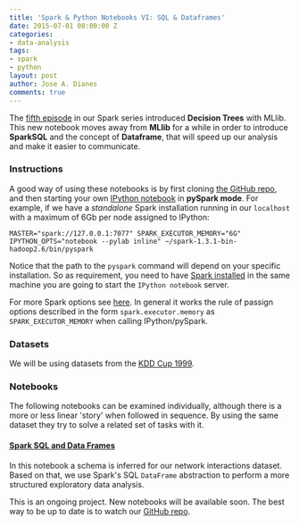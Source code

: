 ```yaml
---
title: 'Spark & Python Notebooks VI: SQL & Dataframes'
date: 2015-07-01 00:00:00 Z
categories:
- data-analysis
tags:
- spark
- python
layout: post
author: Jose A. Dianes
comments: true
---
```


The [fifth episode](http://jadianes.me/spark-py-notebooks-mllib-trees/) in our Spark series introduced **Decision Trees** with MLlib. This new notebook moves away from **MLlib** for a while in order to introduce **SparkSQL** and the concept of **Dataframe**, that will speed up our analysis and make it easier to communicate.     

### Instructions  

A good way of using these notebooks is by first cloning [the GitHub repo](https://github.com/jadianes/spark-py-notebooks), and then 
starting your own [IPython notebook](http://ipython.org/notebook.html) in 
**pySpark mode**. For example, if we have a *standalone* Spark installation
running in our `localhost` with a maximum of 6Gb per node assigned to IPython:  

    MASTER="spark://127.0.0.1:7077" SPARK_EXECUTOR_MEMORY="6G" IPYTHON_OPTS="notebook --pylab inline" ~/spark-1.3.1-bin-hadoop2.6/bin/pyspark

Notice that the path to the `pyspark` command will depend on your specific 
installation. So as requirement, you need to have
[Spark installed](https://spark.apache.org/docs/latest/index.html) in 
the same machine you are going to start the `IPython notebook` server.     

For more Spark options see [here](https://spark.apache.org/docs/latest/spark-standalone.html). In general it works the rule of passign options 
described in the form `spark.executor.memory` as `SPARK_EXECUTOR_MEMORY` when
calling IPython/pySpark.   
 
### Datasets  

We will be using datasets from the [KDD Cup 1999](http://kdd.ics.uci.edu/databases/kddcup99/kddcup99.html).

### Notebooks  

The following notebooks can be examined individually, although there is a more
or less linear 'story' when followed in sequence. By using the same dataset
they try to solve a related set of tasks with it.  
 
#### [Spark SQL and Data Frames](http://nbviewer.ipython.org/github/jadianes/spark-py-notebooks/blob/master/nb10-sql-dataframes/nb10-sql-dataframes.ipynb)    

In this notebook a schema is inferred for our network interactions dataset. Based on that, we use
Spark's SQL `DataFrame` abstraction to perform a more structured exploratory data analysis.  

This is an ongoing project. New notebooks will be available soon. The best way
to be up to date is to watch our [GitHub repo](https://github.com/jadianes/spark-py-notebooks).